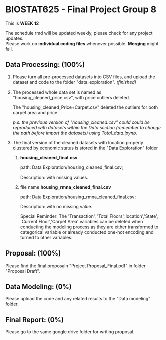 # BIOSTAT625 - Final Project Group 8

This is **WEEK 12**

The schedule rmd will be updated weekly, please check for any project updates.\
Please work on **individual coding files** whenever possible. **Merging** might fail.

## Data Processing: (100%)

1. Please turn all pre-processed datasets into CSV files, and upload the dataset and code to the folder "data_exploration". *(finished)* 

2. The processed whole data set is named as "housing_cleaned_price.csv", with price outliers deleted.
  
   The "housing_cleaned_Price+Carpet.csv" deleted the outliers for both carpet area and price.
   
   *p.s. the previous version of "housing_cleaned.csv" could could be reproduced with datasets within the Data section (remember to change the path before import the datasets) using Total_data.ipynb.*

5. The final version of the cleaned datasets with location properly clustered by economic status is stored in the "Data Exploration" folder
   
   1) **housing_cleaned_final.csv**
      
      path: Data Exploration/housing_cleaned_final.csv;
      
      Description: with missing values.
      
   3) file name **housing_rmna_cleaned_final.csv**

      path: Data Exploration/housing_rmna_cleaned_final.csv;

      Description: with no missing value.

      Special Reminder: The 'Transaction', 'Total Floors','location','State', 'Current Floor','Carpet Area' variables can be deleted when conducting the modeling process as they are either transformed to categorical variable or already conducted one-hot encoding and turned to other variables.

## Proposal: (100%)

Please find the final proposaln "Project Proposal_Final.pdf" in folder "Proposal Draft".

## Data Modeling: (0%)

Please upload the code and any related results to the "Data modeling" folder. 

## Final Report: (0%)

Please go to the same google drive folder for writing proposal.
